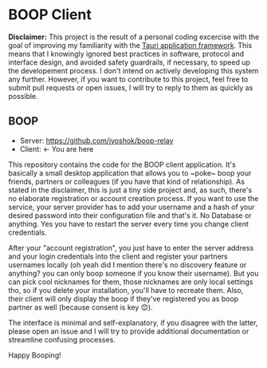 # BOOP Client
**Disclaimer:** This project is the result of a personal coding excercise with the goal of improving my familiarity with the [Tauri application framework](https://tauri.studio). 
This means that I knowingly ignored best practices in software, protocol and interface design, and avoided safety guardrails, if necessary, to speed up the
developement process. I don't intend on actively developing this system any further. However, if you want to contribute to this project, feel free to submit
pull requests or open issues, I will try to reply to them as quickly as possible. 

## BOOP
- Server: https://github.com/iyoshok/boop-relay
- Client: <- You are here

This repository contains the code for the BOOP client application. It's basically a small desktop application that allows you to ~poke~ boop your friends, 
partners or colleagues (if you have that kind of relationship). As stated in the disclaimer, this is just a tiny side project and, as such, there's no elaborate
registration or account creation process. If you want to use the service, your server provider has to add your username and a hash of your desired password 
into their configuration file and that's it. No Database or anything. Yes you have to restart the server every time you change client credentials.

After your "account registration", you just have to enter the server address and your login credentials into the client and register your partners 
usernames locally (oh yeah did I mention there's no discovery feature or anything? you can only boop someone if you know their username).
But you can pick cool nicknames for them, those nicknames are only local settings tho, so if you delete your installation, you'll have to recreate them.
Also, their client will only display the boop if they've registered you as boop partner as well (because consent is key 😊).

The interface is minimal and self-explanatory, if you disagree with the latter, please open an issue and I will try to provide additional documentation
or streamline confusing processes.

Happy Booping!
